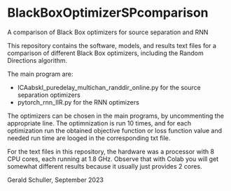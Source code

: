 # BlackBoxOptimizerSPcomparison
A comparison of Black Box optimizers for source separation and RNN

This repository contains the software, models, and results text files for a comparison of different Black Box optimizers, including the Random Directions algorithm.

The main program are: 
- ICAabskl_puredelay_multichan_randdir_online.py for the source separation optimizers
- pytorch_rnn_IIR.py for the RNN optimizers

The optimizers can be chosen in the main programs, by uncommenting the appropriate line. The optimnization is run 10 times, and for each optimization run the obtained objective function or loss function value and needed run time are looged in the corresponding txt file.

For the text files in this repository, the hardware was a processor with 8 CPU cores, each running at 1.8 GHz. Observe that with Colab you will get somewhat different results because it usually just provides 2 cores.

Gerald Schuller, September 2023
